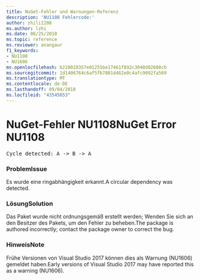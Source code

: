 ```yaml
---
title: NuGet-Fehler und Warnungen-Referenz
description: 'NU1108 Fehlercode:'
author: zhili1208
ms.author: lzhi
ms.date: 06/25/2018
ms.topic: reference
ms.reviewer: anangaur
f1_keywords:
- NU1108
- NU1606
ms.openlocfilehash: b228028357e01255be17461f892c3048d02608cb
ms.sourcegitcommit: 1d1406764c6af5fb7801d462e0c4afc9092fa569
ms.translationtype: MT
ms.contentlocale: de-DE
ms.lasthandoff: 09/04/2018
ms.locfileid: "43545653"
---
```

# <a name="nuget-error-nu1108"></a><span data-ttu-id="faf4d-103">NuGet-Fehler NU1108</span><span class="sxs-lookup"><span data-stu-id="faf4d-103">NuGet Error NU1108</span></span>

<pre>Cycle detected: A -> B -> A</pre>

### <a name="issue"></a><span data-ttu-id="faf4d-104">Problem</span><span class="sxs-lookup"><span data-stu-id="faf4d-104">Issue</span></span>
<span data-ttu-id="faf4d-105">Es wurde eine ringabhängigkeit erkannt.</span><span class="sxs-lookup"><span data-stu-id="faf4d-105">A circular dependency was detected.</span></span>

### <a name="solution"></a><span data-ttu-id="faf4d-106">Lösung</span><span class="sxs-lookup"><span data-stu-id="faf4d-106">Solution</span></span>
<span data-ttu-id="faf4d-107">Das Paket wurde nicht ordnungsgemäß erstellt werden; Wenden Sie sich an den Besitzer des Pakets, um den Fehler zu beheben.</span><span class="sxs-lookup"><span data-stu-id="faf4d-107">The package is authored incorrectly; contact the package owner to correct the bug.</span></span>

### <a name="note"></a><span data-ttu-id="faf4d-108">Hinweis</span><span class="sxs-lookup"><span data-stu-id="faf4d-108">Note</span></span>
<span data-ttu-id="faf4d-109">Frühe Versionen von Visual Studio 2017 können dies als Warnung (NU1606) gemeldet haben.</span><span class="sxs-lookup"><span data-stu-id="faf4d-109">Early versions of Visual Studio 2017 may have reported this as a warning (NU1606).</span></span>
